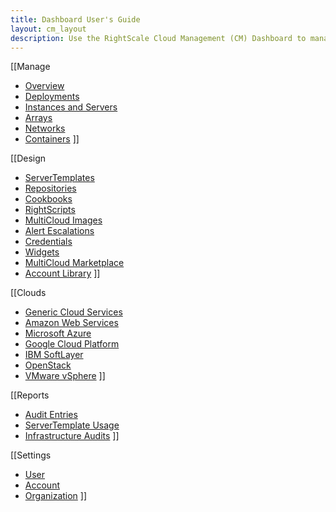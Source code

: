 ```yaml
---
title: Dashboard User's Guide
layout: cm_layout
description: Use the RightScale Cloud Management (CM) Dashboard to manage your deployments, virtual machine instances, networks, and other cloud resources in RightScale.
---
```


[[Manage
- [Overview](/cm/dashboard/account_overview.html)
- [Deployments](/cm/dashboard/manage/deployments/index.html)
- [Instances and Servers](/cm/dashboard/manage/instances_and_servers/index.html)
- [Arrays](/cm/dashboard/manage/arrays/index.html)
- [Networks](/cm/dashboard/manage/networks/index.html)
- [Containers](/cm/dashboard/manage/containers/index.html)
]]

[[Design
- [ServerTemplates](/cm/dashboard/design/server_templates/index.html)
- [Repositories](/cm/dashboard/design/repositories/index.html)
- [Cookbooks](/cm/dashboard/design/cookbooks/index.html)
- [RightScripts](/cm/dashboard/design/rightscripts/index.html)
- [MultiCloud Images](/cm/dashboard/design/multicloud_images/index.html)
- [Alert Escalations](/cm/dashboard/design/alert_escalations/index.html)
- [Credentials](/cm/dashboard/design/credentials/index.html)
- [Widgets](/cm/dashboard/design/widgets/index.html)
- [MultiCloud Marketplace](/cm/dashboard/design/multicloud_marketplace/index.html)
- [Account Library](/cm/dashboard/design/account_library/index.html)
]]

[[Clouds
- [Generic Cloud Services](/cm/dashboard/clouds/generic/index.html)
- [Amazon Web Services](/cm/dashboard/clouds/aws/index.html)
- [Microsoft Azure](/cm/dashboard/clouds/azure/index.html)
- [Google Cloud Platform](/cm/dashboard/clouds/google/index.html)
- [IBM SoftLayer](/cm/dashboard/clouds/softlayer/index.html)
- [OpenStack](/cm/dashboard/clouds/openstack/index.html)
- [VMware vSphere](/cm/dashboard/clouds/vsphere/index.html)
]]

[[Reports
- [Audit Entries](/cm/dashboard/reports/audit_entries/index.html)
- [ServerTemplate Usage](/cm/dashboard/reports/servertemplate_usage/index.html)
- [Infrastructure Audits](/cm/dashboard/reports/infrastructure_audits/index.html)
]]

[[Settings
- [User](/cm/dashboard/settings/user/index.html)
- [Account](/cm/dashboard/settings/account/index.html)
- [Organization](/cm/dashboard/settings/enterprise/index.html)
]]
